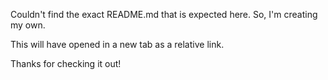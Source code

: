 Couldn't find the exact README.md that is expected here.
So, I'm creating my own.

This will have opened in a new tab as a relative link.

Thanks for checking it out! 
